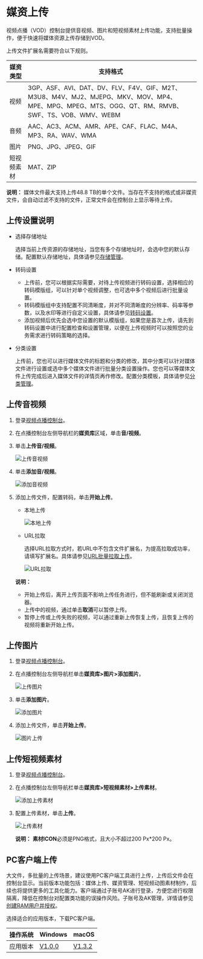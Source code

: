 # 媒资上传

视频点播（VOD）控制台提供音视频、图片和短视频素材上传功能，支持批量操作，便于快速将媒体资源上传存储到VOD。

上传文件扩展名需要符合以下规则。

|媒资类型|支持格式|
|----|----|
|视频|3GP、ASF、AVI、DAT、DV、FLV、F4V、GIF、M2T、M3U8、M4V、MJ2、MJEPG、MKV、MOV、MP4、MPE、MPG、MPEG、MTS、OGG、QT、RM、RMVB、SWF、TS、VOB、WMV、WEBM|
|音频|AAC、AC3、ACM、AMR、APE、CAF、FLAC、M4A、MP3、RA、WAV、WMA|
|图片|PNG、JPG、JPEG、GIF|
|短视频素材|MAT、ZIP|

**说明：** 媒体文件最大支持上传48.8 TB的单个文件。当存在不支持的格式或非媒资文件，会自动过滤不支持的文件，正常文件会在控制台上显示等待上传。

## 上传设置说明

-   选择存储地址

    选择当前上传资源的存储地址，当您有多个存储地址时，会选中您的默认存储。配置默认存储地址，具体请参见[存储管理](/cn.zh-CN/控制台指南/配置管理/存储管理.md)。

-   转码设置
    -   上传前，您可以根据实际需要，对待上传视频进行转码设置，选择相应的转码模版组，可以针对单个视频调整，也可选中多个视频后进行批量设置。
    -   转码模版组中支持配置不同清晰度，并对不同清晰度的分辨率、码率等参数，以及水印等进行自定义设置，具体请参见[转码设置](/cn.zh-CN/控制台指南/配置管理/转码设置.md)。
    -   添加视频后优先会选中您设置的默认模版组，如果您是首次上传，请先到转码设置中进行配置检查和设置管理，以便在上传视频时可以按照您的业务需求进行转码策略的选择。
-   分类设置

    上传前，您也可以进行媒体文件的标题和分类的修改，其中分类可以针对媒体文件进行设置或选中多个媒体文件进行批量分类设置操作。您也可以等媒体文件上传完成后进入媒体文件的详情页再作修改。配置分类模板，具体请参见[分类管理](/cn.zh-CN/控制台指南/配置管理/分类管理.md)。


## 上传音视频

1.  登录[视频点播控制台](https://vod.console.aliyun.com/)。

2.  在点播控制台左侧导航栏的**媒资库**区域，单击**音/视频**。

3.  单击**上传音/视频**。

    ![上传音视频](https://static-aliyun-doc.oss-accelerate.aliyuncs.com/assets/img/zh-CN/4081106061/p184170.png)

4.  单击**添加音/视频**。

    ![添加音视频](https://static-aliyun-doc.oss-accelerate.aliyuncs.com/assets/img/zh-CN/4081106061/p184173.png)

5.  添加上传文件，配置转码，单击**开始上传**。

    -   本地上传

        ![本地上传](https://static-aliyun-doc.oss-accelerate.aliyuncs.com/assets/img/zh-CN/4081106061/p184186.png)

    -   URL拉取

        选择URL拉取方式时，若URL中不包含文件扩展名，为提高拉取成功率，请填写扩展名。具体请参见[URL批量拉取上传](/cn.zh-CN/服务端API/媒体上传/URL批量拉取上传.md)。

        ![URL拉取](https://static-aliyun-doc.oss-accelerate.aliyuncs.com/assets/img/zh-CN/5081106061/p184187.png)

    **说明：**

    -   开始上传后，离开上传页面不影响上传任务进行，但不能刷新或关闭浏览器。
    -   上传中的视频，通过单击**取消**可以暂停上传。
    -   暂停上传或上传失败的视频，可以通过重新上传恢复上传，且恢复上传的视频将重新开始上传。

## 上传图片

1.  登录[视频点播控制台](https://vod.console.aliyun.com/)。

2.  在点播控制台左侧导航栏单击**媒资库\>图片\>添加图片**。

    ![上传图片](https://static-aliyun-doc.oss-accelerate.aliyuncs.com/assets/img/zh-CN/5081106061/p184215.png)

3.  单击**添加图片**。

    ![添加图片](https://static-aliyun-doc.oss-accelerate.aliyuncs.com/assets/img/zh-CN/5081106061/p184219.png)

4.  添加上传文件，单击**开始上传**。

    ![图片上传](https://static-aliyun-doc.oss-accelerate.aliyuncs.com/assets/img/zh-CN/5081106061/p184220.png)


## 上传短视频素材

1.  登录[视频点播控制台](https://vod.console.aliyun.com/)。

2.  在点播控制台左侧导航栏单击**媒资库\>短视频素材\>上传素材**。

    ![添加上传素材](https://static-aliyun-doc.oss-accelerate.aliyuncs.com/assets/img/zh-CN/5081106061/p184233.png)

3.  配置上传素材，单击**上传**。

    ![上传素材](https://static-aliyun-doc.oss-accelerate.aliyuncs.com/assets/img/zh-CN/5081106061/p184238.png)

    **说明：** **素材ICON**必须是PNG格式，且大小不超过200 Px\*200 Px。


## PC客户端上传

大文件，多批量的上传场景，建议使用PC客户端工具进行上传，上传后文件会在控制台显示。当前版本功能包括：媒体上传、媒资管理、短视频动图素材制作，后续也将提供更多的工具化能力。客户端通过子账号AK进行登录，方便您进行权限隔离，降低在控制台对配置类功能的误操作风险。子账号及AK管理，详情请参见[创建RAM用户并授权](/cn.zh-CN/开发指南/账号和授权/创建RAM用户并授权.md)。

选择适合的应用版本，下载PC客户端。

|操作系统|Windows|macOS|
|----|-------|-----|
|应用版本|[V1.0.0](https://alivc-demo-cms.alicdn.com/versionProduct/installPackage/upload/ApsaraVideo_vodClient_v1.0.0_Windows_20201023.zip)|[V1.3.2](https://player.alicdn.com/download/aliyun_video_client_1.3.2_1024.dmg)|

